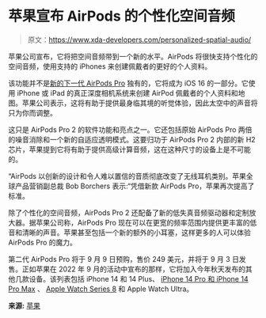 # 苹果宣布 AirPods 的个性化空间音频

> 原文：<https://www.xda-developers.com/personalized-spatial-audio/>

苹果公司宣布，它将把空间音频带到一个新的水平。AirPods 将很快支持个性化的空间音频，使用支持的 iPhones 来创建佩戴者的更好的个人资料。

该功能并不是[新的下一代 AirPods Pro](https://www.xda-developers.com/apple-airpods-pro-2-launch/) 独有的，它将成为 iOS 16 的一部分。它使用 iPhone 或 iPad 的真正深度相机系统来创建 AirPod 佩戴者的个人资料和地图。苹果公司表示，这将有助于提供最身临其境的听觉体验，因此太空中的声音将只为你而调整。

这只是 AirPods Pro 2 的软件功能和亮点之一。它还包括原始 AirPods Pro 两倍的噪音消除和一个新的自适应透明模式。这要归功于 AirPods Pro 2 内部的新 H2 芯片，苹果提到它将有助于提供高级计算音频，这在这种尺寸的设备上是不可能的。

“AirPods 以创新的设计和令人难以置信的音质彻底改变了无线耳机类别。苹果全球产品营销副总裁 Bob Borchers 表示:“凭借新款 AirPods Pro，苹果再次提高了标准。

除了个性化的空间音频，AirPods Pro 2 还配备了新的低失真音频驱动器和定制放大器。据苹果公司称，AirPods Pro 现在可以在更宽的频率范围内提供更丰富的低音和清晰的声音。苹果甚至包括一个新的额外的小耳塞，这样更多的人可以体验 AirPods Pro 的魔力。

第二代 AirPods Pro 将于 9 月 9 日预购，售价 249 美元，并将于 9 月 3 日发售。正如苹果在 2022 年 9 月的活动中宣布的那样，它将加入今年秋天发布的其他几款设备。该列表包括 iPhone 14 和 14 Plus、 [iPhone 14 Pro 和 iPhone 14 Pro Max](https://www.xda-developers.com/apple-iphone-14-pro/) 、 [Apple Watch Series 8](https://www.xda-developers.com/apple-watch-series-8/) 和 Apple Watch Ultra。

**来源:** [苹果](https://www.apple.com/newsroom/2022/09/apple-announces-the-next-generation-of-airpods-pro/)